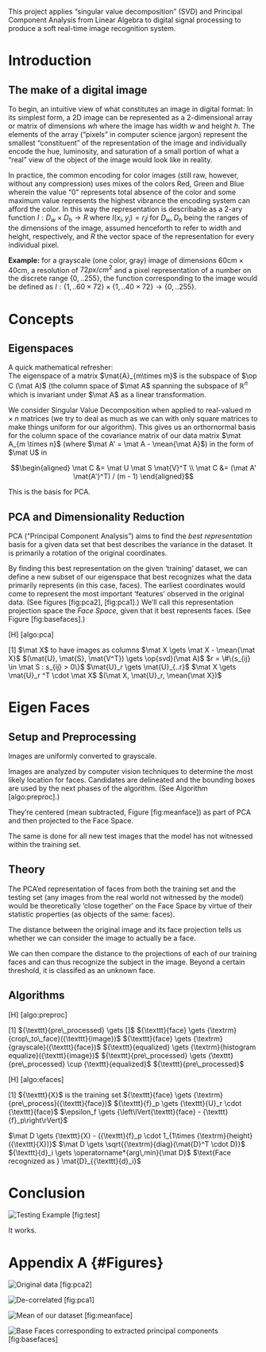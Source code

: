 This project applies “singular value decomposition” (SVD) and Principal
Component Analysis from Linear Algebra to digital signal processing to
produce a soft real-time image recognition system.

Introduction
============

The make of a digital image
---------------------------

To begin, an intuitive view of what constitutes an image in digital
format: In its simplest form, a 2D image can be represented as a
2-dimensional array or matrix of dimensions $wh$ where the image has
width $w$ and height $h$. The elements of the array (“pixels” in
computer science jargon) represent the smallest “constituent” of the
representation of the image and individually encode the hue, luminosity,
and saturation of a small portion of what a “real” view of the object of
the image would look like in reality.

In practice, the common encoding for color images (still raw, however,
without any compression) uses mixes of the colors Red, Green and Blue
wherein the value “0” represents total absence of the color and some
maximum value represents the highest vibrance the encoding system can
afford the color. In this way the representation is describable as a
2-ary function $I : D_w \times D_h \to R$ where $I(x_i, y_j)=r_ij$ for
$D_w, D_h$ being the ranges of the dimensions of the image, assumed
henceforth to refer to width and height, respectively, and $R$ the
vector space of the representation for every individual pixel.

**Example:** for a grayscale (one color, gray) image of dimensions
$60 \text{cm} \times 40 \text{cm}$, a resolution of $72px / cm^2$ and a
pixel representation of a number on the discrete range $\{0, ..255\}$,
the function corresponding to the image would be defined as
$I : \{1, ..60\times72\} \times \{1, ..40\times72\}\to \{0, ..255\}$.

Concepts
========

Eigenspaces
-----------

A quick mathematical refresher:\
The eigenspace of a matrix $\mat{A}_{m\times m}$ is the subspace of
$\op C (\mat A)$ (the column space of $\mat A$ spanning the subspace of
$\mathbb{R}^n$ which is invariant under $\mat A$ as a linear
transformation.

We consider Singular Value Decomposition when applied to real-valued
$m \times n$ matrices (we try to deal as much as we can with only square
matrices to make things uniform for our algorithm). This gives us an
orthornormal basis for the column space of the covariance matrix of our
data matrix $\mat A_{m \times n}$ (where
$\mat A' = \mat A - \mean{\mat A}$) in the form of $\mat U$ in

$$\begin{aligned}
        \mat C &= \mat U \mat S \mat{V}^T \\
        \mat C &= (\mat A' \mat{A'}^T) / (m - 1)
    \end{aligned}$$

This is the basis for PCA.

PCA and Dimensionality Reduction
--------------------------------

PCA (“Principal Component Analysis”) aims to find the *best
representation* basis for a given data set that best describes the
variance in the dataset. It is primarily a rotation of the original
coordinates.

By finding this best representation on the given ‘training’ dataset, we
can define a new subset of our eigenspace that best recognizes what the
data primarily represents (in this case, faces). The earliest
coordinates would come to represent the most important ‘features’
observed in the original data. (See figures [fig:pca2], [fig:pca1].)
We’ll call this representation projection space the *Face Space*, given
that it best represents faces. (See Figure [fig:basefaces].)

[H] [algo:pca]

[1] $\mat X$ to have images as columns
$\mat X \gets \mat X - \mean{\mat X}$
$(\mat{U}, \mat{S}, \mat{V^T}) \gets \op{svd}(\mat A)$
$r = \#\{s_{ij} \in \mat S : s_{ij} > 0\}$
$\mat{U}_r \gets \mat{U}_{..r}$ $\mat X \gets \mat{U}_r ^T \cdot \mat X$
$(\mat X, \mat{U}_r, \mean{\mat X})$

Eigen Faces
===========

Setup and Preprocessing
-----------------------

Images are uniformly converted to grayscale.

Images are analyzed by computer vision techniques to determine the most
likely location for faces. Candidates are delineated and the bounding
boxes are used by the next phases of the algorithm. (See Algorithm
[algo:preproc].)

They’re centered (mean subtracted, Figure [fig:meanface]) as part of PCA
and then projected to the Face Space.

The same is done for all new test images that the model has not
witnessed within the training set.

Theory
------

The PCA’ed representation of faces from both the training set and the
testing set (any images from the real world not witnessed by the model)
would be theoretically ‘close together’ on the Face Space by virtue of
their statistic properties (as objects of the same: faces).

The distance between the original image and its face projection tells us
whether we can consider the image to actually be a face.

We can then compare the distance to the projections of each of our
training faces and can thus recognize the subject in the image. Beyond a
certain threshold, it is classifed as an unknown face.

Algorithms
----------

[H] [algo:preproc]

[1] ${\texttt}{pre\_processed} \gets []$
${\texttt}{face} \gets {\textrm}{crop\_to\_face}({\texttt}{image})$
${\texttt}{face} \gets {\textrm}{grayscale}({\texttt}{face})$
${\texttt}{equalized} \gets {\textrm}{histogram equalize}({\texttt}{image})$
${\texttt}{pre\_processed} \gets {\texttt}{pre\_processed} \cup {\texttt}{equalized}$
${\texttt}{pre\_processed}$

[H] [algo:efaces]

[1] ${\texttt}{X}$ is the training set
${\texttt}{face} \gets {\textrm}{pre\_process}({\texttt}{face})$
${\texttt}{f}_p \gets {\texttt}{U}_r \cdot {\texttt}{face}$
$\epsilon_f \gets {\left\lVert{\texttt}{face} - {\texttt}{f}_p\right\rVert}$

$\mat D \gets {\texttt}{X} - ({\texttt}{f}_p \cdot 1_{1\times {\textrm}{height}({\texttt}{X})}$
$\mat D \gets \sqrt{{\textrm}{diag}(\mat{D}^T \cdot D)}$
${\texttt}{d}_i \gets \operatorname*{arg\,min}{\mat D}$
$\text{Face recognized as } \mat{D}_{{\texttt}{d}_i}$

Conclusion
==========

![Testing Example](test.png "fig:") [fig:test]

It works.

Appendix A {#Figures}
==========

![Original data](pca2.png "fig:") [fig:pca2]

![De-correlated](pca1.png "fig:") [fig:pca1]

![Mean of our dataset](mean.jpeg "fig:") [fig:meanface]

![Base Faces corresponding to extracted principal
components](basefaces.jpeg "fig:") [fig:basefaces]
